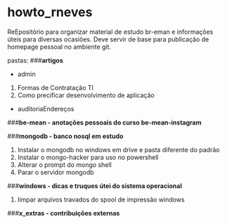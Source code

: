 # howto_rneves

ReEpositório para organizar material de estudo br-eman e informações úteis para diversas ocasiões.  Deve servir de base para publicação de homepage pessoal no ambiente git.

pastas:
###**artigos**
* admin
1. Formas de Contratação TI
2. Como precificar desenvolvimento de aplicação

* auditoriaEndereços

###**be-mean - anotações pessoais do curso be-mean-instagram**

###**mongodb - banco nosql em estudo**
 1. Instalar o mongodb no windows em  drive e pasta diferente do padrão
 2. Instalar o mongo-hacker para uso no powershell 
 3. Alterar o prompt do mongo shell
 4. Parar o servidor mongodb

###**windows - dicas e truques útei do sistema operacional**
 1. limpar arquivos travados do spool de impressão windows

###**x_extras - contribuições externas**

